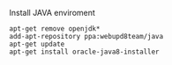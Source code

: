 Install JAVA enviroment

    apt-get remove openjdk*
    add-apt-repository ppa:webupd8team/java
    apt-get update
    apt-get install oracle-java8-installer
  
